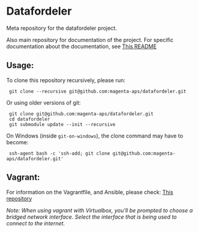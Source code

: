 Datafordeler
============

Meta repository for the datafordeler project.

Also main repository for documentation of the project.
For specific documentation about the documentation, see [This README](docs/README.md)

## Usage:
To clone this repository recursively, please run:

     git clone --recursive git@github.com:magenta-aps/datafordeler.git

Or using older versions of git:

     git clone git@github.com:magenta-aps/datafordeler.git
     cd datafordeler
     git submodule update --init --recursive
     
On Windows (inside `git-on-windows`), the clone command may have to become:

     ssh-agent bash -c 'ssh-add; git clone git@github.com:magenta-aps/datafordeler.git'

## Vagrant:
For information on the Vagrantfile, and Ansible, please check:
[This repository](https://github.com/magenta-aps/vagrant-ansible-example)

*Note: When using vagrant with Virtualbox, you'll be prompted to choose a 
bridged network interface. Select the interface that is being used to connect
to the internet.*


